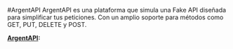 #ArgentAPI
ArgentAPI es una plataforma que simula una Fake API diseñada para simplificar tus peticiones. Con un amplio soporte para métodos como GET, PUT, DELETE y POST.

**[ArgentAPI](https://argent-api-front.vercel.app/):**
